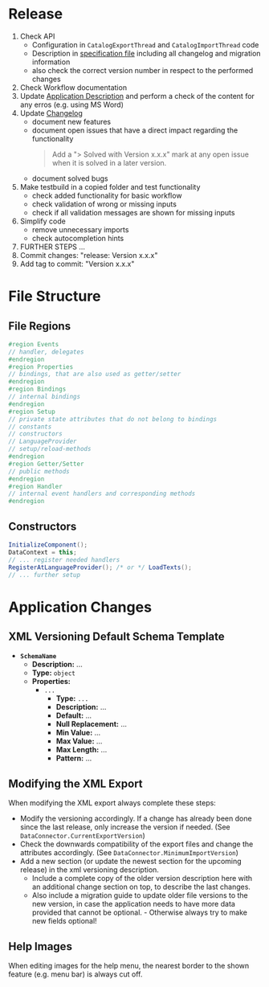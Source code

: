 # Release

1. Check API
   - Configuration in `CatalogExportThread` and `CatalogImportThread` code
   - Description in [specification file](./XML-API.md) including all changelog and migration information
   - also check the correct version number in respect to the performed changes
2. Check Workflow documentation
3. Update [Application Description](./docs/Application%20Description.md) and perform a check of the content for any erros (e.g. using MS Word)
4. Update [Changelog](./Changelog.md)
   - document new features
   - document open issues that have a direct impact regarding the functionality
     > Add a "> Solved with Version x.x.x" mark at any open issue when it is solved in a later version.
   - document solved bugs
5. Make testbuild in a copied folder and test functionality
   - check added functionality for basic workflow
   - check validation of wrong or missing inputs
   - check if all validation messages are shown for missing inputs
6. Simplify code
   - remove unnecessary imports
   - check autocompletion hints
7. FURTHER STEPS ...
8. Commit changes: "release: Version x.x.x"
9. Add tag to commit: "Version x.x.x"

# File Structure

## File Regions

```c#
#region Events
// handler, delegates
#endregion
#region Properties
// bindings, that are also used as getter/setter
#endregion
#region Bindings
// internal bindings
#endregion
#region Setup
// private state attributes that do not belong to bindings
// constants
// constructors
// LanguageProvider
// setup/reload-methods
#endregion
#region Getter/Setter
// public methods
#endregion
#region Handler
// internal event handlers and corresponding methods
#endregion
```

## Constructors

```c#
InitializeComponent();
DataContext = this;
// ... register needed handlers
RegisterAtLanguageProvider(); /* or */ LoadTexts();
// ... further setup
```

# Application Changes

## XML Versioning Default Schema Template

- <b>`SchemaName`</b>
  - <b>Description:</b> ...
  - <b>Type:</b> `object`
  - <b>Properties:</b>
    - `...`
      - <b>Type:</b> `...`
      - <b>Description:</b> ...
      - <b>Default:</b> ...
      - <b>Null Replacement:</b> ...
      - <b>Min Value:</b> ...
      - <b>Max Value:</b> ...
      - <b>Max Length:</b> ...
      - <b>Pattern:</b> ...

## Modifying the XML Export

When modifying the XML export always complete these steps:

- Modify the versioning accordingly. If a change has already been done since the last release, only increase the version if needed. (See `DataConnector.CurrentExportVersion`)
- Check the downwards compatibility of the export files and change the attributes accordingly. (See `DataConnector.MinimumImportVersion`)
- Add a new section (or update the newest section for the upcoming release) in the xml versioning description.
  - Include a complete copy of the older version description here with an additional change section on top, to describe the last changes.
  - Also include a migration guide to update older file versions to the new version, in case the application needs to have more data provided that cannot be optional. - Otherwise always try to make new fields optional!

## Help Images

When editing images for the help menu, the nearest border to the shown feature (e.g. menu bar) is always cut off.
